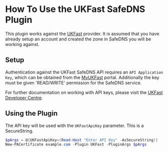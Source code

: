 # How To Use the UKFast SafeDNS Plugin

This plugin works against the [UKFast](https://ukfast.co.uk/) provider. It is assumed that you have already setup an account and created the zone in SafeDNS you will be working against.

## Setup

Authentication against the UKFast SafeDNS API requires an `API Application Key`, which can be obtained from the [MyUKFast](https://my.ukfast.co.uk/applications/index.php) portal. Additionally the key must be given 'READ/WRITE' permission for the SafeDNS service. 

For further documentation on working with API keys, please visit the [UKFast Developer Centre](https://developers.ukfast.io/getting-started#registering-applications).

## Using the Plugin

The API key will be used with the `UKFastApiKey` parameter. This is a SecureString. 

```powershell
$pArgs = @{UKFastApiKey=(Read-Host "Enter API Key" -AsSecureString)}
New-PACertificate example.com -Plugin UKFast -PluginArgs $pArgs
```
